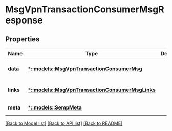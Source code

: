 # MsgVpnTransactionConsumerMsgResponse

## Properties
Name | Type | Description | Notes
------------ | ------------- | ------------- | -------------
**data** | [***::models::MsgVpnTransactionConsumerMsg**](MsgVpnTransactionConsumerMsg.md) |  | [optional] [default to null]
**links** | [***::models::MsgVpnTransactionConsumerMsgLinks**](MsgVpnTransactionConsumerMsgLinks.md) |  | [optional] [default to null]
**meta** | [***::models::SempMeta**](SempMeta.md) |  | [default to null]

[[Back to Model list]](../README.md#documentation-for-models) [[Back to API list]](../README.md#documentation-for-api-endpoints) [[Back to README]](../README.md)


